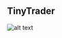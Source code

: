 ## TinyTrader

![alt text](https://github.com/mattcullenmeyer/tinytrader/blob/master/static/images/tiny%20trader%20logo.png)